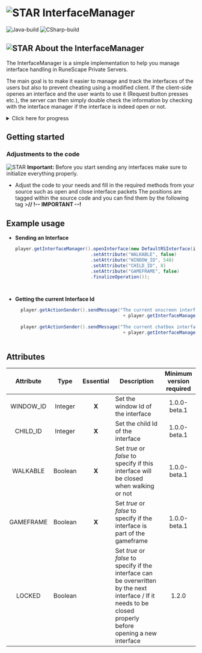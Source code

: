 # ![STAR](https://cpture.xyz/assets/github/misc/repos/img/rs_logo.png) InterfaceManager
![Java-build](https://img.shields.io/badge/build--java-1.1.0--beta.1-blue?style=for-the-badge)  ![CSharp-build](https://img.shields.io/badge/build--CSharp-1.0.0--beta.1-blue?style=for-the-badge)

## ![STAR](https://cpture.xyz/assets/github/misc/repos/img/star.png) About the InterfaceManager

The InterfaceManager is a simple implementation to help you manage interface handling in RuneScape Private Servers.

The main goal is to make it easier to manage and track the interfaces of the users but also to prevent cheating using a modified client.
If the client-side openes an interface and the user wants to use it (Request button presses etc.), the server can then simply double check the information
by checking with the interface manager if the interface is indeed open or not.

<details><summary>Click here for progress</summary>
<p>
  
#### Gameframe
  - [ ] Implement the usage of the gameframe
  - [ ] Updating the gameframe interfaces based on display mode
  
#### General Interfaces
  - [X] Implement the usage of screen interfaces + testing
  - [ ] Implement the usage of chatbox interfaces + testing
  - [ ] Implement the usage of tab interfaces + testing
  
#### Attributes
  - [X] Add attribute system for dynamic interface attributes :tada:
  - [X] Add basic attributes + handling and checking
  - [ ] Add advanced attributes + handling and checking
   

</p>
</details>


## Getting started

### Adjustments to the code
![STAR](https://cpture.xyz/assets/github/misc/repos/img/important.png) **Important:**
Before you start sending any interfaces make sure to initialize everything properly. 

- Adjust the code to your needs and fill in the required methods from your source such as open and close interface packets
  The positions are tagged within the source code and you can find them by the following tag
      >**// !-- IMPORTANT --!** 
      


## Example usage

- **Sending an Interface**
 
  ```java
  player.getInterfaceManager().openInterface(new DefaultRSInterface(id)
                              .setAttribute("WALKABLE", false)
                              .setAttribute("WINDOW_ID", 548)
                              .setAttribute("CHILD_ID", 8)
                              .setAttribute("GAMEFRAME", false)
                              .finalizeOperation());
  
   
- **Getting the current Interface Id**
 
  ```java
	player.getActionSender().sendMessage("The current onscreen interface id is: " 
                                          + player.getInterfaceManager().getCurrentOnScreenInterface().getInterfaceId());
                                          
	player.getActionSender().sendMessage("The current chatbox interface id is: " 
                                          + player.getInterfaceManager().getCurrentChatBoxInterface().getInterfaceId());
 

## Attributes

| Attribute | Type    | Essential | Description | Minimum version required |
| :---:     | :---:   | :---:     | ----------- | :---: |
| WINDOW_ID | Integer | **X**     | Set the window Id of the interface | 1.0.0-beta.1 |
| CHILD_ID  | Integer | **X**     | Set the child Id of the interface | 1.0.0-beta.1 |
| WALKABLE  | Boolean | **X**     | Set *true* or *false* to specify if this interface will be closed when walking or not | 1.0.0-beta.1 |
| GAMEFRAME | Boolean | **X**     | Set *true* or *false* to specify if the interface is part of the gameframe | 1.0.0-beta.1 |
| LOCKED    | Boolean |           | Set *true* or *false* to specify if the interface can be overwritten by the next interface / If it needs to be closed properly 					before opening a new interface | 1.2.0

